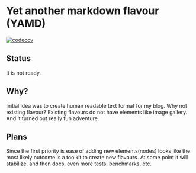 # Yet another markdown flavour (YAMD)
[![codecov](https://codecov.io/gh/Lurk/yamd/branch/main/graph/badge.svg?token=F8KRUYI1AA)](https://codecov.io/gh/Lurk/yamd)

## Status

It is not ready.

## Why?

Initial idea was to create human readable text format for my blog. Why not existing flavour? 
Existing flavours do not have elements like image gallery. And it turned out really fun adventure.

## Plans

Since the first priority is ease of adding new elements(nodes) looks like the most likely outcome 
is a toolkit to create new flavours. At some point it will stabilize, and then docs, even more tests, 
benchmarks, etc.



